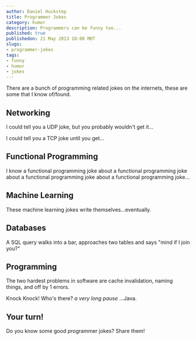 ```yaml
--- 
author: Daniel Huckstep
title: Programmer Jokes
category: humor
description: Programmers can be funny too...
published: true
publishedon: 21 May 2013 10:00 MDT
slugs: 
- programmer-jokes
tags: 
- funny
- humor
- jokes
---
```

There are a bunch of programming related jokes on the internets, these are some that I know of/found.

## Networking

I could tell you a UDP joke, but you probably wouldn't get it...

I could tell you a TCP joke until you get...

## Functional Programming

I know a functional programming joke about a functional programming joke about a functional programming joke about a functional programming joke...

## Machine Learning

These machine learning jokes write themselves...eventually.

## Databases

A SQL query walks into a bar, approaches two tables and says "mind if I join you?"

## Programming

The two hardest problems in software are cache invalidation, naming things, and off by 1 errors.

Knock Knock! Who's there? _a very long pause_ ...Java.

## Your turn!

Do you know some good programmer jokes? Share them!
